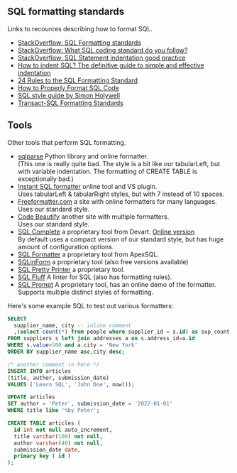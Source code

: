 ## SQL formatting standards

Links to recources describing how to format SQL.

- [StackOverflow: SQL Formatting standards](https://stackoverflow.com/questions/519876/sql-formatting-standards)
- [StackOverflow: What SQL coding standard do you follow?](https://stackoverflow.com/questions/522356/what-sql-coding-standard-do-you-follow)
- [StackOverflow: SQL Statement indentation good practice](https://stackoverflow.com/questions/272210/sql-statement-indentation-good-practice)
- [How to indent SQL? The definitive guide to simple and effective indentation](https://www.linkedin.com/pulse/how-indent-sql-definitive-guide-simple-effective-gianni-tommasi/)
- [24 Rules to the SQL Formatting Standard](https://learnsql.com/blog/24-rules-sql-code-formatting-standard/)
- [How to Properly Format SQL Code](https://dzone.com/articles/24-rules-to-the-sql-formatting-standard)
- [SQL style guide by Simon Holywell](https://www.sqlstyle.guide/)
- [Transact-SQL Formatting Standards](https://www.red-gate.com/simple-talk/databases/sql-server/t-sql-programming-sql-server/transact-sql-formatting-standards-coding-styles/)

## Tools

Other tools that perform SQL formatting.

- [sqlparse](https://sqlformat.org/) Python library and online formatter.\
  (This one is really quite bad. The style is a bit like our tabularLeft, but with variable indentation.
  The formatting of CREATE TABLE is exceptionally bad.)
- [Instant SQL formatter](https://www.dpriver.com/pp/sqlformat.htm) online tool and VS plugin.\
  Uses tabularLeft & tabularRight styles, but with 7 instead of 10 spaces.
- [Freeformatter.com](https://www.freeformatter.com/sql-formatter.html) a site with online formatters for many languages.\
  Uses our standard style.
- [Code Beautify](https://codebeautify.org/sqlformatter) another site with multiple formatters.\
  Uses our standard style.
- [SQL Complete](https://www.devart.com/dbforge/sql/sqlcomplete/) a proprietary tool from Devart. [Online version](https://sql-format.com/)\
  By default uses a compact version of our standard style, but has huge amount of configuration options.
- [SQL Formatter](https://www.apexsql.com/sql-tools-refactor.aspx) a proprietary tool from ApexSQL.
- [SQLinForm](https://www.sqlinform.com/) a proprietary tool (also free versions available)
- [SQL Pretty Printer](https://www.dpriver.com/) a proprietary tool.
- [SQL Fluff](https://docs.sqlfluff.com/en/stable/index.html) A linter for SQL (also has formatting rules).
- [SQL Prompt](https://www.red-gate.com/website/sql-formatter) A proprietary tool, has an online demo of the formatter.\
  Supports multiple distinct styles of formatting.

Here's some example SQL to test out various formatters:

```sql
SELECT
  supplier_name, city -- inline comment
  ,(select count(*) from people where supplier_id = s.id) as sup_count
FROM suppliers s left join addresses a on s.address_id=a.id
WHERE s.value>500 and a.city = 'New York'
ORDER BY supplier_name asc,city desc;

/* another comment in here */
INSERT INTO articles
(title, author, submission_date)
VALUES ('Learn SQL', 'John Doe', now());

UPDATE articles
SET author = 'Peter', submission_date = '2022-01-01'
WHERE title like '%by Peter';

CREATE TABLE articles (
  id int not null auto_increment,
  title varchar(100) not null,
  author varchar(40) not null,
  submission_date date,
  primary key ( id )
);
```
